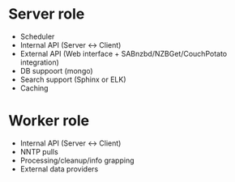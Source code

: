 # Server role
- Scheduler
- Internal API (Server <-> Client)
- External API (Web interface + SABnzbd/NZBGet/CouchPotato integration)
- DB suppoort (mongo)
- Search support (Sphinx or ELK)
- Caching

# Worker role
- Internal API (Server <-> Client)
- NNTP pulls
- Processing/cleanup/info grapping
- External data providers
